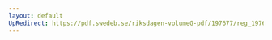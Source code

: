 ```yaml
---
layout: default
UpRedirect: https://pdf.swedeb.se/riksdagen-volumeG-pdf/197677/reg_197677__reg_01/reg_197677__reg_01_0201.pdf
---
```

